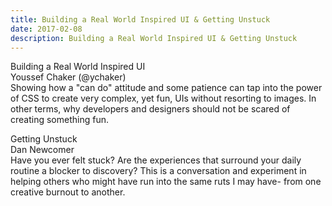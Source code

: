```yaml
---
title: Building a Real World Inspired UI & Getting Unstuck
date: 2017-02-08
description: Building a Real World Inspired UI & Getting Unstuck
---
```


Building a Real World Inspired UI  
Youssef Chaker (@ychaker)  
Showing how a "can do" attitude and some patience can tap into the power of CSS to create very complex, yet fun, UIs without resorting to images. In other terms, why developers and designers should not be scared of creating something fun.

Getting Unstuck  
Dan Newcomer  
Have you ever felt stuck? Are the experiences that surround your daily routine a blocker to discovery? 
This is a conversation and experiment in helping others who might have run into the same ruts I may have- from one creative burnout to another.